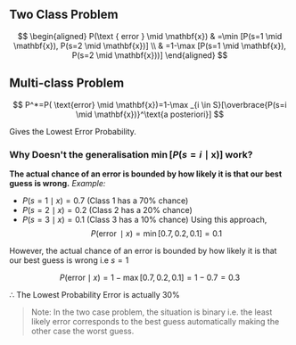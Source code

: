   
## Two Class Problem 

$$
\begin{aligned}
P(\text { error } \mid \mathbf{x}) & =\min [P(s=1 \mid \mathbf{x}), P(s=2 \mid \mathbf{x})] \\
& =1-\max [P(s=1 \mid \mathbf{x}), P(s=2 \mid \mathbf{x}))]
\end{aligned}
$$

## Multi-class Problem

$$
P^*=P( \text{error} \mid \mathbf{x})=1-\max _{i \in S}[\overbrace{P(s=i \mid \mathbf{x})}^\text{a posteriori}]
$$

Gives the Lowest Error Probability. 

### Why Doesn't the generalisation $\min [P(s=i \mid \mathbf{x})]$ work?
**The actual chance of an error is bounded by how likely it is that our best guess is wrong.** 
*Example:*
- $P(s=1 \mid x)=0.7$ (Class 1 has a $70 \%$ chance)
- $P(s=2 \mid x)=0.2$ (Class 2 has a $20 \%$ chance)
- $P(s=3 \mid x)=0.1$ (Class 3 has a 10\% chance)
Using this approach, 
$$
P(\operatorname{error} \mid x)=\min [0.7,0.2,0.1]=0.1
$$

However, the actual chance of an error is bounded by how likely it is that our best guess is wrong i.e $s=1$

$$
P( \text{error} \mid x)=1-\max [0.7,0.2,0.1]=1-0.7=0.3
$$

$\therefore$ The Lowest Probability Error is actually $30\%$

 > Note: In the two case problem, the situation is binary i.e. the least likely error corresponds to the best guess automatically making the other case the worst guess. 
